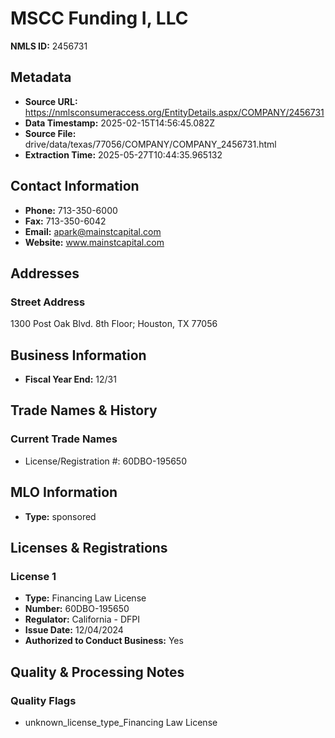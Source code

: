 # MSCC Funding I, LLC

**NMLS ID:** 2456731

## Metadata
- **Source URL:** https://nmlsconsumeraccess.org/EntityDetails.aspx/COMPANY/2456731
- **Data Timestamp:** 2025-02-15T14:56:45.082Z
- **Source File:** drive/data/texas/77056/COMPANY/COMPANY_2456731.html
- **Extraction Time:** 2025-05-27T10:44:35.965132

## Contact Information
- **Phone:** 713-350-6000
- **Fax:** 713-350-6042
- **Email:** apark@mainstcapital.com
- **Website:** www.mainstcapital.com

## Addresses
### Street Address
1300 Post Oak Blvd. 8th Floor; Houston, TX 77056

## Business Information
- **Fiscal Year End:** 12/31

## Trade Names & History
### Current Trade Names
- License/Registration #: 60DBO-195650

## MLO Information
- **Type:** sponsored

## Licenses & Registrations

### License 1
- **Type:** Financing Law License
- **Number:** 60DBO-195650
- **Regulator:** California - DFPI
- **Issue Date:** 12/04/2024
- **Authorized to Conduct Business:** Yes

## Quality & Processing Notes
### Quality Flags
- unknown_license_type_Financing Law License
